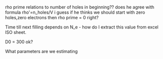 rho prime relations to number of holes in beginning?? does he agree with formula rho'=n_holes/V
i guess if he thinks we should start with zero holes,zero electrons then rho prime = 0 right?



Time till next filling depends on N_e - how do I extract this value from excel ISO sheet.

D0 = 300 ok?

What parameters are we estimating